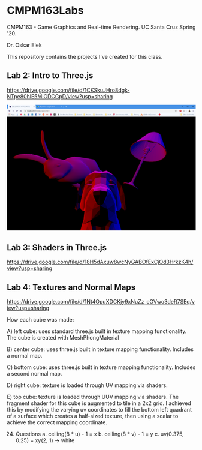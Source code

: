# CMPM163Labs
CMPM163 - Game Graphics and Real-time Rendering. UC Santa Cruz Spring '20.

Dr. Oskar Elek

This repository contains the projects I've created for this class.

## Lab 2: Intro to Three.js
https://drive.google.com/file/d/1CKSkuJHro8dgk-NTpe80hlE5MIGDCGpD/view?usp=sharing

![alt text](https://github.com/LawTam/CMPM163Labs/blob/master/Lab2/lab2_screenshot.png)

## Lab 3: Shaders in Three.js
https://drive.google.com/file/d/18H5dAxuw8wcNyGABOfExCjOd3HrkzK4h/view?usp=sharing

## Lab 4: Textures and Normal Maps
https://drive.google.com/file/d/1Nt4OpuXDCKjy9xNuZz_cGVwo3deR7SEq/view?usp=sharing
    
How each cube was made:

A) left cube: uses standard three.js built in texture mapping functionality. The cube is created with MeshPhongMaterial

B) center cube: uses three.js built in texture mapping functionality. Includes a normal map.

C) bottom cube: uses three.js built in texture mapping functionality. Includes a second normal map.

D) right cube: texture is loaded through UV mapping via shaders. 

E) top cube: texture is loaded through UUV mapping via shaders. The fragment shader for this cube is augmented to tile in a 2x2 grid. I achieved this by modifying the varying uv coordinates to fill the bottom left quadrant of a surface which creates a half-sized texture, then using a scalar to achieve the correct mapping coordinate.

24. Questions
    a. ceiling(8 * u) - 1 = x
    b. ceiling(8 * v) - 1 = y
    c. uv(0.375, 0.25) = xy(2, 1) -> white
